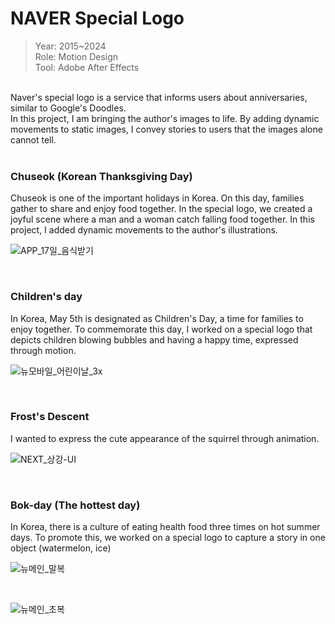 # NAVER Special Logo

> Year: 2015~2024<br>
Role: Motion Design<br>
Tool: Adobe After Effects<br>
<br>
Naver's special logo is a service that informs users about anniversaries, similar to Google's Doodles.<br>
In this project, I am bringing the author's images to life. By adding dynamic movements to static images, I convey stories to users that the images alone cannot tell.
<br>

<br>

### Chuseok (Korean Thanksgiving Day)
Chuseok is one of the important holidays in Korea. On this day, families gather to share and enjoy food together. In the special logo, we created a joyful scene where a man and a woman catch falling food together. In this project, I added dynamic movements to the author's illustrations.
<br>

![APP_17일_음식받기](https://github.com/user-attachments/assets/c6320111-1f6a-48ea-9b47-80a56a2b02f2)

<br>

### Children's day
In Korea, May 5th is designated as Children's Day, a time for families to enjoy together. To commemorate this day, I worked on a special logo that depicts children blowing bubbles and having a happy time, expressed through motion.
<br>

![뉴모바일_어린이날_3x](https://github.com/user-attachments/assets/ee024834-d1c1-4389-82ee-53ebf5fe56fe)

<br>

### Frost's Descent​​
I wanted to express the cute appearance of the squirrel through animation.
<br>

![NEXT_상강-UI](https://github.com/user-attachments/assets/6dc774ba-0856-40dc-b07d-61ea5f6c69d4)

<br>

### Bok-day (The hottest day)
In Korea, there is a culture of eating health food three times on hot summer days. 
To promote this, we worked on a special logo to capture a story in one object (watermelon, ice)
<br>

![뉴메인_말복](https://github.com/user-attachments/assets/4708711d-b6b7-45db-8274-a0549929bc94)

<br>

![뉴메인_초복](https://github.com/user-attachments/assets/c8b37556-dbd5-4eea-98a0-2a2442ba8978)

<br>



<br>


